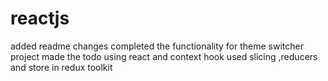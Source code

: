 # reactjs

added readme changes
completed the functionality for theme switcher project
made the todo using react and context hook
used slicing ,reducers and store in redux toolkit